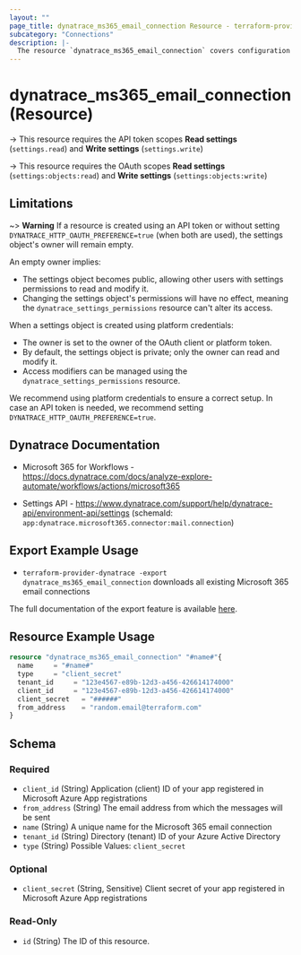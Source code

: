 ```yaml
---
layout: ""
page_title: dynatrace_ms365_email_connection Resource - terraform-provider-dynatrace"
subcategory: "Connections"
description: |-
  The resource `dynatrace_ms365_email_connection` covers configuration for Microsoft 365 email connections
---
```


# dynatrace_ms365_email_connection (Resource)

-> This resource requires the API token scopes **Read settings** (`settings.read`) and **Write settings** (`settings.write`)

-> This resource requires the OAuth scopes **Read settings** (`settings:objects:read`) and **Write settings** (`settings:objects:write`)

## Limitations
~> **Warning** If a resource is created using an API token or without setting `DYNATRACE_HTTP_OAUTH_PREFERENCE=true` (when both are used), the settings object's owner will remain empty.

An empty owner implies:
- The settings object becomes public, allowing other users with settings permissions to read and modify it.
- Changing the settings object's permissions will have no effect, meaning the `dynatrace_settings_permissions` resource can't alter its access.

When a settings object is created using platform credentials:
- The owner is set to the owner of the OAuth client or platform token.
- By default, the settings object is private; only the owner can read and modify it.
- Access modifiers can be managed using the `dynatrace_settings_permissions` resource.

We recommend using platform credentials to ensure a correct setup.
In case an API token is needed, we recommend setting `DYNATRACE_HTTP_OAUTH_PREFERENCE=true`.

## Dynatrace Documentation

- Microsoft 365 for Workflows - https://docs.dynatrace.com/docs/analyze-explore-automate/workflows/actions/microsoft365

- Settings API - https://www.dynatrace.com/support/help/dynatrace-api/environment-api/settings (schemaId: `app:dynatrace.microsoft365.connector:mail.connection`)

## Export Example Usage

- `terraform-provider-dynatrace -export dynatrace_ms365_email_connection` downloads all existing Microsoft 365 email connections

The full documentation of the export feature is available [here](https://dt-url.net/h203qmc).

## Resource Example Usage

```terraform
resource "dynatrace_ms365_email_connection" "#name#"{
  name     = "#name#"
  type     = "client_secret"
  tenant_id     = "123e4567-e89b-12d3-a456-426614174000"
  client_id     = "123e4567-e89b-12d3-a456-426614174000"
  client_secret   = "######"
  from_address    = "random.email@terraform.com"
}
```

<!-- schema generated by tfplugindocs -->
## Schema

### Required

- `client_id` (String) Application (client) ID of your app registered in Microsoft Azure App registrations
- `from_address` (String) The email address from which the messages will be sent
- `name` (String) A unique name for the Microsoft 365 email connection
- `tenant_id` (String) Directory (tenant) ID of your Azure Active Directory
- `type` (String) Possible Values: `client_secret`

### Optional

- `client_secret` (String, Sensitive) Client secret of your app registered in Microsoft Azure App registrations

### Read-Only

- `id` (String) The ID of this resource.
